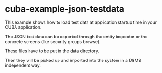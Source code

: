 # cuba-example-json-testdata
This example shows how to load test data at application startup time in your CUBA application.

The JSON test data can be exported through the entity inspector or the concrete screens (like security groups browse).

These files have to be put in the [data](https://github.com/mariodavid/cuba-example-json-testdata/tree/master/modules/core/src/data) directory.

Then they will be picked up and imported into the system in a DBMS independent way.
